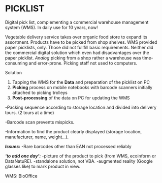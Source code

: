 # PICKLIST
Digital pick list, complementing a commercial warehouse management system (WMS). 
In daily use for 10 years, now!


Vegetable delivery service takes over organic food store to expand its assortment. Products have to be picked from shop shelves.
WMS provided paper picklists, only. Those did not fullfill basic requirements. Neither did the commercial digital solution which even had disadvantages over the paper picklist. *Analog* picking from a shop rather a warehouse was time-consuming and error-prone. Picking staff not used to computers.



Solution 

1. Tapping the WMS for the **Data** and preparation of the picklist on PC
2. **Picking** process on mobile notebooks with barcode scanners initially attached to picking trolleys
3. **Post-processing** of the data on PC for updating the WMS

-Packing sequence according to storage location and divided into delivery tours. (2 tours at a time)

-Barcode scan prevents mispicks.

-Information to find the product clearly displayed (storage location, manufacturer, name, weight…).

***Issues:***
-Rare barcodes other than EAN not processed reliably

***'to add one day':***
-picture of the product to pick (from WMS, ecoinform or DataNatuRE).
-standalone solution, not VBA.
-augmented reality (Google glasses like) to mark product in view.

WMS: BioOffice
